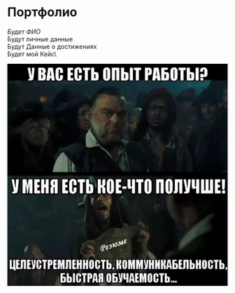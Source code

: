 # **Портфолио**
_Будет ФИО_\
Будут личные данные\
Будут Данные о достижениях\
Будет мой Кейс\

![Alt text](image.png)
